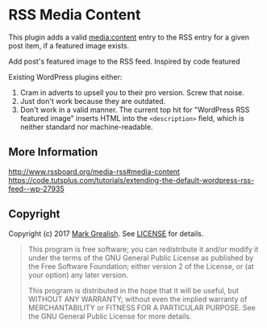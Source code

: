 # RSS Media Content
This plugin adds a valid [media:content][1] entry to the RSS entry for a given post item, if a featured image exists.

Add post's featured image to the RSS feed. Inspired by code featured

Existing WordPress plugins either:

1. Cram in adverts to upsell you to their pro version. Screw that noise.
2. Just don't work because they are outdated.
3. Don't work in a valid manner. The current top hit for "WordPress RSS featured image" inserts HTML into the `<description>` field, which is neither standard nor machine-readable.

## More Information
<http://www.rssboard.org/media-rss#media-content>  
<https://code.tutsplus.com/tutorials/extending-the-default-wordpress-rss-feed--wp-27935>

## Copyright
Copyright (c) 2017 [Mark Grealish][2]. See [LICENSE](LICENSE) for details.

> This program is free software; you can redistribute it and/or modify
> it under the terms of the GNU General Public License as published by
> the Free Software Foundation; either version 2 of the License, or
> (at your option) any later version.
>
> This program is distributed in the hope that it will be useful,
> but WITHOUT ANY WARRANTY; without even the implied warranty of
> MERCHANTABILITY or FITNESS FOR A PARTICULAR PURPOSE. See the
> GNU General Public License for more details.

[1]: http://www.rssboard.org/media-rss#media-content "media:content"
[2]: https://www.bhalash.com "Real Men Wear Beards"
